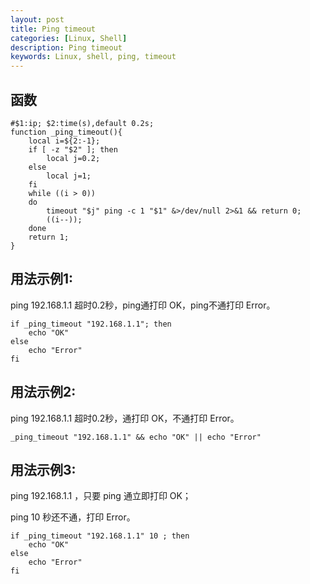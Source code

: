 ```yaml
---
layout: post
title: Ping timeout
categories: [Linux, Shell]
description: Ping timeout
keywords: Linux, shell, ping, timeout
---
```


## 函数

```shell
#$1:ip; $2:time(s),default 0.2s;
function _ping_timeout(){
    local i=${2:-1};
    if [ -z "$2" ]; then
    	local j=0.2;
    else
    	local j=1;
    fi
    while ((i > 0))
    do
        timeout "$j" ping -c 1 "$1" &>/dev/null 2>&1 && return 0;
        ((i--));
    done
    return 1;
}
```

## 用法示例1:

ping 192.168.1.1 超时0.2秒，ping通打印 OK，ping不通打印 Error。

```shell
if _ping_timeout "192.168.1.1"; then
	echo "OK"
else
	echo "Error"
fi
```

## 用法示例2:

ping 192.168.1.1 超时0.2秒，通打印 OK，不通打印 Error。

```shell
_ping_timeout "192.168.1.1" && echo "OK" || echo "Error"
```

## 用法示例3:

ping 192.168.1.1 ，只要 ping 通立即打印 OK；

ping 10 秒还不通，打印 Error。

```shell
if _ping_timeout "192.168.1.1" 10 ; then
	echo "OK"
else
	echo "Error"
fi
```


